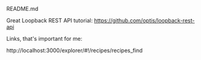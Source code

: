 README.md

Great Loopback REST API tutorial: https://github.com/optis/loopback-rest-api

Links, that's important for me:

http://localhost:3000/explorer/#!/recipes/recipes_find

